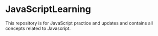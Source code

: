 # JavaScriptLearning 
This repository is for JavaScript practice and updates and contains all concepts related to Javascript.

